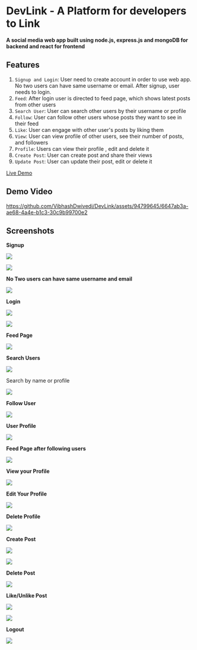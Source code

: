 # DevLink - A Platform for developers to Link
**A social media web app built using node.js, express.js and mongoDB for backend and react for frontend**

## Features
1. `Signup and Login`: User need to create account in order to use web app. No two users can have same username or email. After signup, user needs to login.
2. `Feed`: After login user is directed to feed page, which shows latest posts from other users
3. `Search User`: User can search other users by their username or profile
4. `Follow`: User can follow other users whose posts they want to see in their feed
5. `Like`: User can engage with other user's posts by liking them
6. `View`: User can view profile of other users, see their number of posts, and followers
7. `Profile`: Users can view their profile , edit and delete it
8. `Create Post`: User can create post and share their views
9. `Update Post`: User can update their post, edit or delete it

[Live Demo](https://dev-link-project.vercel.app/)

## Demo Video
 


https://github.com/VibhashDwivedi/DevLink/assets/94799645/6647ab3a-ae68-4a4e-b1c3-30c9b99700e2


## Screenshots

**Signup**

![](https://github.com/VibhashDwivedi/DevLink/blob/main/Screenshots/Screenshot%20(143).png?raw=true)

![](https://github.com/VibhashDwivedi/DevLink/blob/main/Screenshots/Screenshot%20(144).png?raw=true)

**No Two users can have same username and email**

![](https://github.com/VibhashDwivedi/DevLink/blob/main/Screenshots/Screenshot%20(145).png?raw=true)

**Login**

![](https://github.com/VibhashDwivedi/DevLink/blob/main/Screenshots/Screenshot%20(146).png?raw=true)

![](https://github.com/VibhashDwivedi/DevLink/blob/main/Screenshots/Screenshot%20(147).png?raw=true)

**Feed Page**

![](https://github.com/VibhashDwivedi/DevLink/blob/main/Screenshots/Screenshot%20(148).png?raw=true)

**Search Users**

![](https://github.com/VibhashDwivedi/DevLink/blob/main/Screenshots/Screenshot%20(149).png?raw=true)

Search by name or profile

![](https://github.com/VibhashDwivedi/DevLink/blob/main/Screenshots/Screenshot%20(154).png?raw=true)

**Follow User**

![](https://github.com/VibhashDwivedi/DevLink/blob/main/Screenshots/Screenshot%20(151).png?raw=true)

**User Profile**

![](https://github.com/VibhashDwivedi/DevLink/blob/main/Screenshots/Screenshot%20(152).png?raw=true)

**Feed Page after following users**

![](https://github.com/VibhashDwivedi/DevLink/blob/main/Screenshots/Screenshot%20(153).png?raw=true)

**View your Profile**

![](https://github.com/VibhashDwivedi/DevLink/blob/main/Screenshots/Screenshot%20(156).png?raw=true)

**Edit Your Profile**

![](https://github.com/VibhashDwivedi/DevLink/blob/main/Screenshots/Screenshot%20(157).png?raw=true)

**Delete Profile**

![](https://github.com/VibhashDwivedi/DevLink/blob/main/Screenshots/Screenshot%20(162).png?raw=true)

**Create Post**

![](https://github.com/VibhashDwivedi/DevLink/blob/main/Screenshots/Screenshot%20(158).png?raw=true)

![](https://github.com/VibhashDwivedi/DevLink/blob/main/Screenshots/Screenshot%20(159).png?raw=true)

**Delete Post**

![](https://github.com/VibhashDwivedi/DevLink/blob/main/Screenshots/Screenshot%20(161).png?raw=true)

**Like/Unlike Post**

![](https://github.com/VibhashDwivedi/DevLink/blob/main/Screenshots/Screenshot%20(164).png?raw=true)

![](https://github.com/VibhashDwivedi/DevLink/blob/main/Screenshots/Screenshot%20(165).png?raw=true)

**Logout**

![](https://github.com/VibhashDwivedi/DevLink/blob/main/Screenshots/Screenshot%20(166).png?raw=true)

